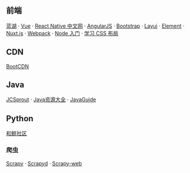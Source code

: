 
## 前端

[蓝湖](https://lanhuapp.com/) · 
[Vue](https://cn.vuejs.org/) · 
[React Native 中文网](https://reactnative.cn/) · 
[AngularJS](https://www.angularjs.net.cn/) · 
[Bootstrap](https://www.bootcss.com/) · 
[Layui](https://www.layui.com/doc/) · 
[Element](https://element.eleme.cn/#/zh-CN) · 
[Nuxt.js](https://zh.nuxtjs.org/) · 
[Webpack](https://webpack.js.org/) · 
[Node 入门](https://www.nodebeginner.org/index-zh-cn.html) · 
[学习 CSS 布局](http://zh.learnlayout.com/)

## CDN

[BootCDN](https://www.bootcdn.cn/)

## Java 

[JCSprout](https://crossoverjie.top/JCSprout/#/) · 
[Java资源大全](https://github.com/jobbole/awesome-java-cn) · 
[JavaGuide](https://snailclimb.gitee.io/javaguide/#/)

## Python

[和鲸社区](https://www.kesci.com/)

### 爬虫
[Scrapy](https://scrapy-chs.readthedocs.io/zh_CN/latest/?utm_source=hacpai.com) · 
[Scrapyd](https://scrapyd.readthedocs.io/en/stable/) · 
[Scrapy-web](https://github.com/my8100/scrapydweb)





